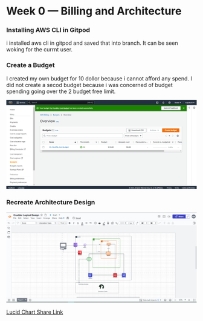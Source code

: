# Week 0 — Billing and Architecture


### Installing AWS CLI in Gitpod
i installed aws cli in gitpod and saved that into branch.
It can be seen woking for the currnt user.


### Create a Budget

I created my own budget for 10 dollor because i cannot afford any spend.
I did not create a secod budget because i was concerned of budget spending going over the 2 budget free limit.

![Image of the Budget alarm i Created](assets/budget-alarm.PNG)




### Recreate Architecture Design

![Crudder Logial Design](assets/logical-architecture%20-design.PNG)

[Lucid Chart Share Link](https://lucid.app/lucidchart/e6a7ad2a-5dfa-42e5-a950-3869b6328c66/edit?viewport_loc=-749%2C-242%2C5120%2C2336%2C0_0&invitationId=inv_73c0c199-c855-4336-81ec-80ebf83294ce)

